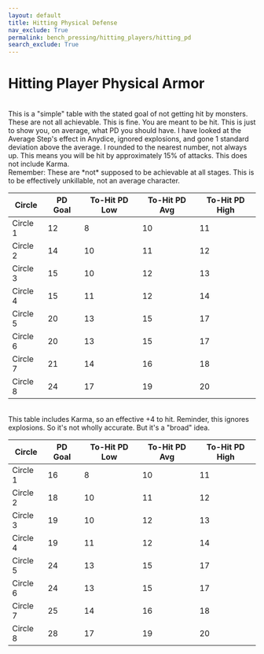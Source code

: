 ```yaml
---
layout: default
title: Hitting Physical Defense
nav_exclude: True
permalink: bench_pressing/hitting_players/hitting_pd
search_exclude: True
---
```

# Hitting Player Physical Armor

<br>
This is a "simple" table with the stated goal of not getting hit by monsters. These are not all achievable. This is fine. You are meant to be hit. This is just to show you, on average, what PD you should have. I have looked at the Average Step's effect in Anydice, ignored explosions, and gone 1 standard deviation above the average. I rounded to the nearest number, not always up. This means you will be hit by approximately 15% of attacks. This does not include Karma.
<br>
Remember: These are *not* supposed to be achievable at all stages. This is to be effectively unkillable, not an average character. 
<br>

| Circle   | PD Goal  |  To-Hit PD Low | To-Hit PD Avg | To-Hit PD High |
|----------|----------|----------------|---------------|----------------|
| Circle 1 | 12       | 8              | 10            | 11             |
| Circle 2 | 14       | 10             | 11            | 12             | 
| Circle 3 | 15       | 10             | 12            | 13             | 
| Circle 4 | 15       | 11             | 12            | 14             |
| Circle 5 | 20       | 13             | 15            | 17             |
| Circle 6 | 20       | 13             | 15            | 17             |
| Circle 7 | 21       | 14             | 16            | 18             |
| Circle 8 | 24       | 17             | 19            | 20             |

<br>
This table includes Karma, so an effective +4 to hit. Reminder, this ignores explosions. So it's not wholly accurate. But it's a "broad" idea.
<br>

| Circle   | PD Goal  |  To-Hit PD Low | To-Hit PD Avg | To-Hit PD High |
|----------|----------|----------------|---------------|----------------|
| Circle 1 | 16       | 8              | 10            | 11             |
| Circle 2 | 18       | 10             | 11            | 12             | 
| Circle 3 | 19       | 10             | 12            | 13             | 
| Circle 4 | 19       | 11             | 12            | 14             |
| Circle 5 | 24       | 13             | 15            | 17             |
| Circle 6 | 24       | 13             | 15            | 17             |
| Circle 7 | 25       | 14             | 16            | 18             |
| Circle 8 | 28       | 17             | 19            | 20             |